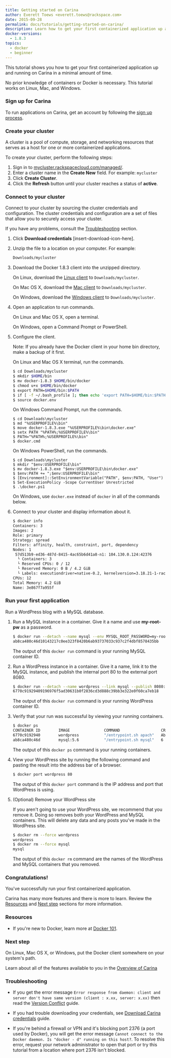 ```yaml
---
title: Getting started on Carina
author: Everett Toews <everett.toews@rackspace.com>
date: 2015-09-28
permalink: docs/tutorials/getting-started-on-carina/
description: Learn how to get your first containerized application up and running on Carina in a minimal amount of time
docker-versions:
  - 1.8.3
topics:
  - docker
  - beginner
---
```


This tutorial shows you how to get your first containerized application up and running on Carina in a minimal amount of time.

No prior knowledge of containers or Docker is necessary. This tutorial works on Linux, Mac, and Windows.

### Sign up for Carina

To run applications on Carina, get an account by following the [sign up process](https://mycluster.rackspacecloud.com/managed/).

### Create your cluster

A cluster is a pool of compute, storage, and networking resources that serves as a host for one or more containerized applications.

To create your cluster, perform the following steps:

1. Sign in to [mycluster.rackspacecloud.com/managed/](https://mycluster.rackspacecloud.com/managed/).
1. Enter a cluster name in the **Create New** field. For example: `mycluster`
1. Click **Create Cluster**.
1. Click the **Refresh** button until your cluster reaches a status of **active**.

### Connect to your cluster

Connect to your cluster by sourcing the cluster credentials and configuration. The cluster credentials and configuration are a set of files that allow you to securely access your cluster.

If you have any problems, consult the [Troubleshooting](#troubleshooting) section.

1. Click **Download credentials** [insert-download-icon-here].

1. Unzip the file to a location on your computer. For example:

    ```bash
    Downloads/mycluster
    ```

1. Download the Docker 1.8.3 client into the unzipped directory.

     On Linux, download the [Linux client](https://get.docker.com/builds/Linux/x86_64/docker-1.8.3) to `Downloads/mycluster`.

     On Mac OS X, download the [Mac client](https://get.docker.com/builds/Darwin/x86_64/docker-1.8.3) to `Downloads/mycluster`.

     On Windows, download the [Windows client](https://get.docker.com/builds/Windows/x86_64/docker-1.8.3.exe) to `Downloads/mycluster`.

1. Open an application to run commands.

   On Linux and Mac OS X, open a terminal.

   On Windows, open a Command Prompt or PowerShell.

1. Configure the client.

    Note: If you already have the Docker client in your home bin directory, make a backup of it first.

    On Linux and Mac OS X terminal, run the commands.

    ```bash
    $ cd Downloads/mycluster
    $ mkdir $HOME/bin
    $ mv docker-1.8.3 $HOME/bin/docker
    $ chmod u+x $HOME/bin/docker
    $ export PATH=$HOME/bin:$PATH
    $ if [ -f ~/.bash_profile ]; then echo 'export PATH=$HOME/bin:$PATH' >> $HOME/.bash_profile; fi
    $ source docker.env
    ```

    On Windows Command Prompt, run the commands.

    ```
    $ cd Downloads\mycluster
    $ md "%USERPROFILE%\bin"
    $ move docker-1.8.3.exe "%USERPROFILE%\bin\docker.exe"
    $ setx PATH "%PATH%;%USERPROFILE%\bin"
    $ PATH="%PATH%;%USERPROFILE%\bin"
    $ docker.cmd
    ```

    On Windows PowerShell, run the commands.

    ```
    $ cd Downloads\mycluster
    $ mkdir "$env:USERPROFILE\bin"
    $ mv docker-1.8.3.exe "$env:USERPROFILE\bin\docker.exe"
    $ $env:PATH += ";$env:USERPROFILE\bin"
    $ [Environment]::SetEnvironmentVariable("PATH", $env:PATH, "User")
    $ Set-ExecutionPolicy -Scope CurrentUser Unrestricted
    $ .\docker.ps1
    ```

    On Windows, use `docker.exe` instead of `docker` in all of the commands below.

1. Connect to your cluster and display information about it.

    ```bash
    $ docker info
    Containers: 3
    Images: 2
    Role: primary
    Strategy: spread
    Filters: affinity, health, constraint, port, dependency
    Nodes: 1
     57d513b9-ed36-487d-8415-4ac65b6d41a8-n1: 104.130.0.124:42376
      └ Containers: 3
      └ Reserved CPUs: 0 / 12
      └ Reserved Memory: 0 B / 4.2 GiB
      └ Labels: executiondriver=native-0.2, kernelversion=3.18.21-1-rackos, operatingsystem=Debian GNU/Linux 7 (wheezy) (containerized), storagedriver=aufs
    CPUs: 12
    Total Memory: 4.2 GiB
    Name: 3e867f7a955f
    ```

### Run your first application

Run a WordPress blog with a MySQL database.

1. Run a MySQL instance in a container. Give it a name and use **my-root-pw** as a password.

    ```bash
    $ docker run --detach --name mysql --env MYSQL_ROOT_PASSWORD=my-root-pw mysql:5.6
    ab8ca480c46d10143217c0ee323f8420b6ab93737033c937c2f4dbf8578435bb
    ```

    The output of this `docker run` command is your running MySQL container ID.

1. Run a WordPress instance in a container. Give it a name, link it to the MySQL instance, and publish the internal port 80 to the external port 8080.

    ```bash
    $ docker run --detach --name wordpress --link mysql --publish 8080:80 wordpress
    6770c91929409196976f5ad30631b0f2836cd3d888c39bb3e322e0f60ca7eb18
    ```

    The output of this `docker run` command is your running WordPress container ID.

1. Verify that your run was successful by viewing your running containers.

    ```bash
    $ docker ps
    CONTAINER ID        IMAGE               COMMAND                  CREATED              STATUS              PORTS                        NAMES
    6770c9192940        wordpress           "/entrypoint.sh apach"   About a minute ago   Up About a minute   104.130.0.124:8080->80/tcp   57d513b9-ed36-487d-8415-4ac65b6d41a8-n1/wordpress
    ab8ca480c46d        mysql:5.6           "/entrypoint.sh mysql"   6 minutes ago        Up 6 minutes        3306/tcp                     57d513b9-ed36-487d-8415-4ac65b6d41a8-n1/mysql,57d513b9-ed36-487d-8415-4ac65b6d41a8-n1/wordpress/mysql
    ```

    The output of this `docker ps` command is your running containers.

1. View your WordPress site by running the following command and pasting the result into the address bar of a browser.

    ```bash
    $ docker port wordpress 80
    ```

    The output of this `docker port` command is the IP address and port that WordPress is using.

1. (Optional) Remove your WordPress site

    If you aren't going to use your WordPress site, we recommend that you remove it. Doing so removes both your WordPress and MySQL containers. This will delete any data and any posts you've made in the WordPress site.

    ```bash
    $ docker rm --force wordpress
    wordpress
    $ docker rm --force mysql
    mysql
    ```

    The output of this `docker rm` command are the names of the WordPress and MySQL containers that you removed.

### Congratulations!

You've successfully run your first containerized application.

Carina has many more features and there is more to learn. Review the [Resources](#resources) and [Next step](#next-step) sections for more information.

### Resources

* If you're new to Docker, learn more at [Docker 101](/docs/tutorials/002-docker-102).

### Next step

On Linux, Mac OS X, or Windows, put the Docker client somewhere on your system's path.

Learn about all of the features available to you in the [Overview of Carina](/docs/tutorials/overview-of-carina)

### Troubleshooting

* If you get the error message `Error response from daemon: client and server don't have same version (client : x.xx, server: x.xx)` then read the [Version Conflict](/docs/references/version-conflict) guide.

* If you had trouble downloading your credentials, see [Download Carina credentials](/docs/references/carina-credentials/) guide.

* If you're behind a firewall or VPN and it's blocking port 2376 (a port used by Docker), you will get the error message `Cannot connect to the Docker daemon. Is "docker - d" running on this host?`. To resolve this error, request your network administrator to open that port or try this tutorial from a location where port 2376 isn't blocked.
